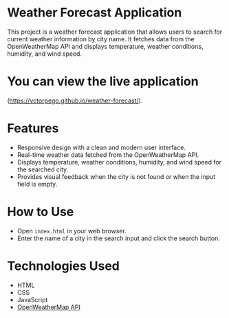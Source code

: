 # Weather Forecast Application

This project is a weather forecast application that allows users to search for current weather information by city name. It fetches data from the OpenWeatherMap API and displays temperature, weather conditions, humidity, and wind speed.

# You can view the live application

(https://vctorpego.github.io/weather-forecast/).

# Features

- Responsive design with a clean and modern user interface.
- Real-time weather data fetched from the OpenWeatherMap API.
- Displays temperature, weather conditions, humidity, and wind speed for the searched city.
- Provides visual feedback when the city is not found or when the input field is empty.

# How to Use
- Open `index.html` in your web browser.
- Enter the name of a city in the search input and click the search button.

# Technologies Used

- HTML
- CSS
- JavaScript
- [OpenWeatherMap API](https://openweathermap.org/api)